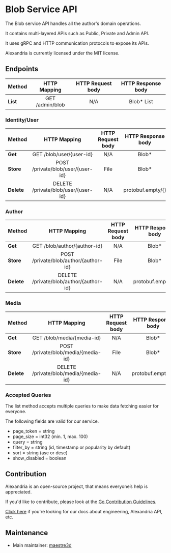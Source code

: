 # Blob Service API
The Blob service API handles all the author's domain operations.

It contains multi-layered APIs such as Public, Private and Admin API. 

It uses gRPC and HTTP communication protocols to expose its APIs.

Alexandria is currently licensed under the MIT license.

## Endpoints

| Method              |     HTTP Mapping                          |  HTTP Request body  |  HTTP Response body        |
|---------------------|:-----------------------------------------:|:-------------------:|:--------------------------:|
| **List**            |  GET /admin/blob                          |   N/A               |   Blob* List               |

### Identity/User
| Method              |     HTTP Mapping                          |  HTTP Request body  |  HTTP Response body        |
|---------------------|:-----------------------------------------:|:-------------------:|:--------------------------:|
| **Get**             |  GET /blob/user/{user-id}                 |   N/A               |   Blob*                    |
| **Store**           |  POST /private/blob/user/{user-id}        |   File              |   Blob*                    |
| **Delete**          |  DELETE /private/blob/user/{user-id}      |   N/A               |   protobuf.empty/{}        |

### Author
| Method              |     HTTP Mapping                          |  HTTP Request body  |  HTTP Response body        |
|---------------------|:-----------------------------------------:|:-------------------:|:--------------------------:|
| **Get**             |  GET /blob/author/{author-id}             |   N/A               |   Blob*                    |
| **Store**           |  POST /private/blob/author/{author-id}    |   File              |   Blob*                    |
| **Delete**          |  DELETE /private/blob/author/{author-id}  |   N/A               |   protobuf.empty/{}        |

### Media
| Method              |     HTTP Mapping                          |  HTTP Request body  |  HTTP Response body        |
|---------------------|:-----------------------------------------:|:-------------------:|:--------------------------:|
| **Get**             |  GET /blob/media/{media-id}               |   N/A               |   Blob*                    |
| **Store**           |  POST /private/blob/media/{media-id}      |   File              |   Blob*                    |
| **Delete**          |  DELETE /private/blob/media/{media-id}    |   N/A               |   protobuf.empty/{}        |

### Accepted Queries
The list method accepts multiple queries to make data fetching easier for everyone.

The following fields are valid for our service.
- page_token = string
- page_size = int32 (min. 1, max. 100)
- query = string
- filter_by = string (id, timestamp or popularity by default)
- sort = string (asc or desc)
- show_disabled = boolean

## Contribution
Alexandria is an open-source project, that means everyone’s help is appreciated.

If you'd like to contribute, please look at the [Go Contribution Guidelines](https://github.com/maestre3d/alexandria/tree/master/docs/GO_CONTRIBUTION.md).

[Click here](https://github.com/maestre3d/alexandria/tree/master/docs) if you're looking for our docs about engineering, Alexandria API, etc.

## Maintenance
- Main maintainer: [maestre3d](https://github.com/maestre3d)
